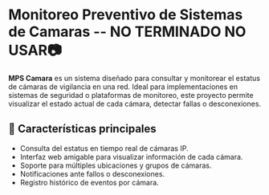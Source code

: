 # Monitoreo Preventivo de Sistemas de Camaras -- NO TERMINADO NO USAR📷

**MPS Camara** es un sistema diseñado para consultar y monitorear el estatus de cámaras de vigilancia en una red. Ideal para implementaciones en sistemas de seguridad o plataformas de monitoreo, este proyecto permite visualizar el estado actual de cada cámara, detectar fallas o desconexiones.

## 🚀 Características principales

- Consulta del estatus en tiempo real de cámaras IP.
- Interfaz web amigable para visualizar información de cada cámara.
- Soporte para múltiples ubicaciones y grupos de cámaras.
- Notificaciones ante fallos o desconexiones.
- Registro histórico de eventos por cámara.
